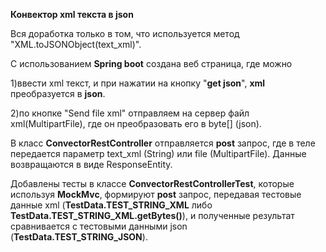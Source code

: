 **Конвектор xml текста в json**

Вся доработка только в том, что используется метод "XML.toJSONObject(text_xml)".

С использованием **Spring boot** создана веб страница, где можно 

1)ввести xml текст, и при нажатии на кнопку "**get json**",
**xml** преобразуется в **json**.

2)по кнопке "Send file xml" отправляем на сервер файл xml(MultipartFile), где он преобразовать его в byte[] (json).

В класс **ConvectorRestController** отправляется **post** запрос, где в теле передается параметр text_xml (String) или 
file (MultipartFile).
Данные возвращаются в виде ResponseEntity.

Добавлены тесты в классе **ConvectorRestControllerTest**, которые используя **MockMvc**, формируют **post** запрос,
передавая тестовые данные xml (**TestData.TEST_STRING_XML** либо **TestData.TEST_STRING_XML.getBytes()**), 
и полученные результат сравнивается с тестовыми
данными json (**TestData.TEST_STRING_JSON**).








